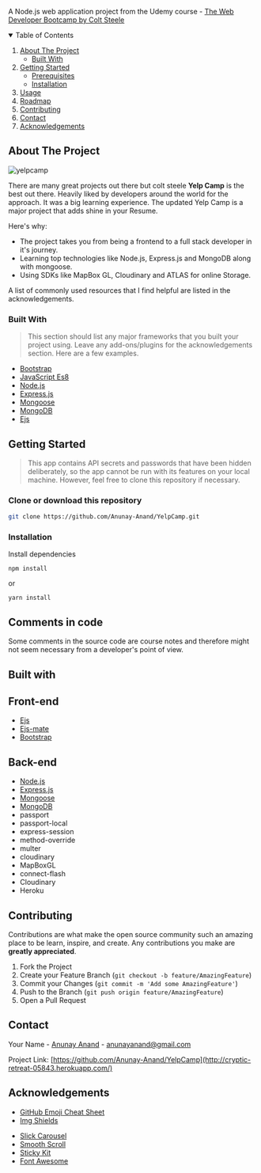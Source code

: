 A Node.js web application project from the Udemy course - <a href="https://www.udemy.com/the-web-developer-bootcamp/">The Web Developer Bootcamp by Colt Steele</a>


<!-- TABLE OF CONTENTS -->
<details open="open">
  <summary>Table of Contents</summary>
  <ol>
    <li>
      <a href="#about-the-project">About The Project</a>
      <ul>
        <li><a href="#built-with">Built With</a></li>
      </ul>
    </li>
    <li>
      <a href="#getting-started">Getting Started</a>
      <ul>
        <li><a href="#prerequisites">Prerequisites</a></li>
        <li><a href="#installation">Installation</a></li>
      </ul>
    </li>
    <li><a href="#usage">Usage</a></li>
    <li><a href="#roadmap">Roadmap</a></li>
    <li><a href="#contributing">Contributing</a></li>
    <!-- <li><a href="#license">License</a></li> -->
    <li><a href="#contact">Contact</a></li>
    <li><a href="#acknowledgements">Acknowledgements</a></li>
  </ol>
</details>



<!-- ABOUT THE PROJECT -->
## About The Project

![yelpcamp](https://user-images.githubusercontent.com/55958223/127369728-6c996a75-4de6-4c21-b9e9-3c396b17c759.png)

There are many great projects out there but colt steele <strong>Yelp Camp</strong> is the best out there. Heavily liked by developers around the world for the approach. It was a big learning experience. The updated Yelp Camp is a major project that adds shine in your Resume.

Here's why:
* The project takes you from being a frontend to a full stack developer in it's journey.
* Learning top technologies like Node.js, Express.js and MongoDB along with mongoose.
* Using SDKs like MapBox GL, Cloudinary and ATLAS for online Storage.

A list of commonly used resources that I find helpful are listed in the acknowledgements.

### Built With

> This section should list any major frameworks that you built your project using. Leave any add-ons/plugins for the acknowledgements section. Here are a few examples.
* [Bootstrap](https://getbootstrap.com)
* [JavaScript Es8](https://www.javascript.com/)
* [Node.js](https://nodejs.org/en/)
* [Express.js](https://expressjs.com/)
* [Mongoose](https://mongoosejs.com/)
* [MongoDB](https://www.mongodb.com/)
* [Ejs](https://ejs.co/)



<!-- GETTING STARTED -->
## Getting Started

> This app contains API secrets and passwords that have been hidden deliberately, so the app cannot be run with its features on your local machine. However, feel free to clone this repository if necessary.

### Clone or download this repository

  ```sh
  git clone https://github.com/Anunay-Anand/YelpCamp.git
  ```

### Installation

Install dependencies

```
npm install
```

or

```
yarn install
```


<!-- USAGE EXAMPLES -->

## Comments in code
Some comments in the source code are course notes and therefore might not seem necessary from a developer's point of view.


<!-- Built With -->
## Built with

## Front-end
* [Ejs](https://ejs.co/)
* [Ejs-mate](https://www.npmjs.com/package/ejs-mate)
* [Bootstrap](https://getbootstrap.com)

## Back-end
* [Node.js](https://nodejs.org/en/)
* [Express.js](https://expressjs.com/)
* [Mongoose](https://mongoosejs.com/)
* [MongoDB](https://www.mongodb.com/)
* passport
* passport-local
* express-session
* method-override
* multer
* cloudinary
* MapBoxGL
* connect-flash
* Cloudinary
* Heroku



<!-- CONTRIBUTING -->
## Contributing

Contributions are what make the open source community such an amazing place to be learn, inspire, and create. Any contributions you make are **greatly appreciated**.

1. Fork the Project
2. Create your Feature Branch (`git checkout -b feature/AmazingFeature`)
3. Commit your Changes (`git commit -m 'Add some AmazingFeature'`)
4. Push to the Branch (`git push origin feature/AmazingFeature`)
5. Open a Pull Request



<!-- LICENSE -->
<!-- ## License -->

<!-- Distributed under the MIT License. See `LICENSE` for more information. -->

<!-- CONTACT -->
## Contact

Your Name - [Anunay Anand](https://www.linkedin.com/in/anunay-anand/) - anunayanand@gmail.com

Project Link: [https://github.com/Anunay-Anand/YelpCamp](http://cryptic-retreat-05843.herokuapp.com/)



<!-- ACKNOWLEDGEMENTS -->
## Acknowledgements
* [GitHub Emoji Cheat Sheet](https://www.webpagefx.com/tools/emoji-cheat-sheet)
* [Img Shields](https://shields.io)
<!-- * [Choose an Open Source License](https://choosealicense.com)
* [Animate.css](https://daneden.github.io/animate.css)
* [Loaders.css](https://connoratherton.com/loaders) -->
* [Slick Carousel](https://kenwheeler.github.io/slick)
* [Smooth Scroll](https://github.com/cferdinandi/smooth-scroll)
* [Sticky Kit](http://leafo.net/sticky-kit)
* [Font Awesome](https://fontawesome.com)
